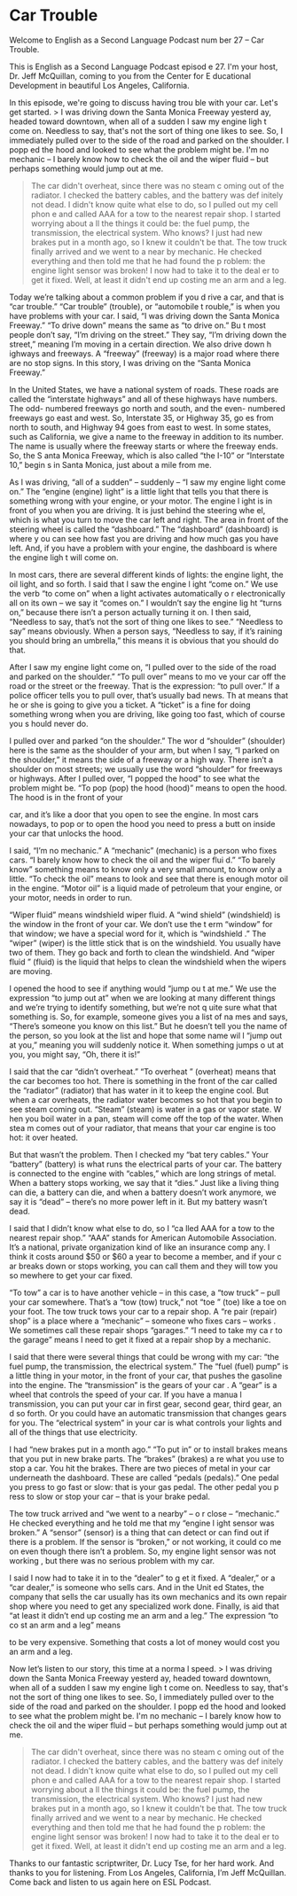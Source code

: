 # Car Trouble

Welcome to English as a Second Language Podcast num ber 27 – Car Trouble.

This is English as a Second Language Podcast episod e 27. I'm your host, Dr. Jeff McQuillan, coming to you from the Center for E ducational Development in beautiful Los Angeles, California.

In this episode, we're going to discuss having trou ble with your car. Let's get started. > I was driving down the Santa Monica Freeway yesterd ay, headed toward downtown, when all of a sudden I saw my engine ligh t come on. Needless to say, that's not the sort of thing one likes to see. So, I immediately pulled over to the side of the road and parked on the shoulder. I popp ed the hood and looked to see what the problem might be. I'm no mechanic – I barely know how to check the oil and the wiper fluid – but perhaps something  would jump out at me.
> The car didn't overheat, since there was no steam c oming out of the radiator. I checked the battery cables, and the battery was def initely not dead. I didn't know quite what else to do, so I pulled out my cell phon e and called AAA for a tow to the nearest repair shop. I started worrying about a ll the things it could be: the fuel pump, the transmission, the electrical system. Who knows? I just had new brakes put in a month ago, so I knew it couldn't be that.
> The tow truck finally arrived and we went to a near by mechanic. He checked everything and then told me that he had found the p roblem: the engine light sensor was broken! I now had to take it to the deal er to get it fixed. Well, at least it didn't end up costing me an arm and a leg.

Today we’re talking about a common problem if you d rive a car, and that is “car trouble.” “Car trouble” (trouble), or “automobile t rouble,” is when you have problems with your car. I said, “I was driving down  the Santa Monica Freeway.” “To drive down” means the same as “to drive on.” Bu t most people don’t say, “I’m driving on the street.” They say, “I’m driving down  the street,” meaning I’m moving in a certain direction. We also drive down h ighways and freeways. A “freeway” (freeway) is a major road where there are  no stop signs. In this story, I was driving on the “Santa Monica Freeway.”

 In the United States, we have a national system of roads. These roads are called the “interstate highways” and all of these highways  have numbers. The odd- numbered freeways go north and south, and the even- numbered freeways go east and west. So, Interstate 35, or Highway 35, go es from north to south, and Highway 94 goes from east to west. In some states, such as California, we give a name to the freeway in addition to its number. The name is usually where the freeway starts or where the freeway ends. So, the S anta Monica Freeway, which is also called “the I-10” or “Interstate 10,” begin s in Santa Monica, just about a mile from me.

As I was driving, “all of a sudden” – suddenly – “I  saw my engine light come on.” The “engine (engine) light” is a little light that tells you that there is something wrong with your engine, or your motor. The engine l ight is in front of you when you are driving. It is just behind the steering whe el, which is what you turn to move the car left and right. The area in front of the steering wheel is called the “dashboard.” The “dashboard” (dashboard) is where y ou can see how fast you are driving and how much gas you have left. And, if  you have a problem with your engine, the dashboard is where the engine ligh t will come on.

In most cars, there are several different kinds of lights: the engine light, the oil light, and so forth. I said that I saw the engine l ight “come on.” We use the verb “to come on” when a light activates automatically o r electronically all on its own – we say it “comes on.” I wouldn’t say the engine lig ht “turns on,” because there isn’t a person actually turning it on. I then said,  “Needless to say, that’s not the sort of thing one likes to see.” “Needless to say” means obviously. When a person says, “Needless to say, if it’s raining you should bring an umbrella,” this means it is obvious that you should do that.

After I saw my engine light come on, “I pulled over  to the side of the road and parked on the shoulder.” “To pull over” means to mo ve your car off the road or the street or the freeway. That is the expression: “to pull over.” If a police officer tells you to pull over, that’s usually bad news. Th at means that he or she is going to give you a ticket. A “ticket” is a fine for doing something wrong when you are driving, like going too fast, which of course you s hould never do.

I pulled over and parked “on the shoulder.” The wor d “shoulder” (shoulder) here is the same as the shoulder of your arm, but when I  say, “I parked on the shoulder,” it means the side of a freeway or a high way. There isn’t a shoulder on most streets; we usually use the word “shoulder” for freeways or highways. After I pulled over, “I popped the hood” to see what the problem might be. “To pop (pop) the hood (hood)” means to open the hood. The hood is in the front of your

car, and it’s like a door that you open to see the engine. In most cars nowadays, to pop or to open the hood you need to press a butt on inside your car that unlocks the hood.

I said, “I’m no mechanic.” A “mechanic” (mechanic) is a person who fixes cars. “I barely know how to check the oil and the wiper flui d.” “To barely know” something means to know only a very small amount, to know only a little. “To check the oil” means to look and see that there is enough motor oil in the engine. “Motor oil” is a liquid made of petroleum that your  engine, or your motor, needs in order to run.

“Wiper fluid” means windshield wiper fluid. A “wind shield” (windshield) is the window in the front of your car. We don’t use the t erm “window” for that window; we have a special word for it, which is “windshield .” The “wiper” (wiper) is the little stick that is on the windshield. You usually  have two of them. They go back and forth to clean the windshield. And “wiper fluid ” (fluid) is the liquid that helps to clean the windshield when the wipers are moving.

I opened the hood to see if anything would “jump ou t at me.” We use the expression “to jump out at” when we are looking at many different things and we’re trying to identify something, but we’re not q uite sure what that something is. So, for example, someone gives you a list of na mes and says, “There’s someone you know on this list.” But he doesn’t tell  you the name of the person, so you look at the list and hope that some name wil l “jump out at you,” meaning you will suddenly notice it. When something jumps o ut at you, you might say, “Oh, there it is!”

I said that the car “didn’t overheat.” “To overheat ” (overheat) means that the car becomes too hot. There is something in the front of  the car called the “radiator” (radiator) that has water in it to keep the engine cool. But when a car overheats, the radiator water becomes so hot that you begin to  see steam coming out. “Steam” (steam) is water in a gas or vapor state. W hen you boil water in a pan, steam will come off the top of the water. When stea m comes out of your radiator, that means that your car engine is too hot: it over heated.

But that wasn’t the problem. Then I checked my “bat tery cables.” Your “battery” (battery) is what runs the electrical parts of your  car. The battery is connected to the engine with “cables,” which are long strings of  metal. When a battery stops working, we say that it “dies.” Just like a living thing can die, a battery can die, and when a battery doesn’t work anymore, we say it is “dead” – there’s no more power left in it. But my battery wasn’t dead.

I said that I didn’t know what else to do, so I “ca lled AAA for a tow to the nearest repair shop.” “AAA” stands for American Automobile Association. It’s a national, private organization kind of like an insurance comp any. I think it costs around $50 or $60 a year to become a member, and if your c ar breaks down or stops working, you can call them and they will tow you so mewhere to get your car fixed.

“To tow” a car is to have another vehicle – in this  case, a “tow truck” – pull your car somewhere. That’s a “tow (tow) truck,” not “toe ” (toe) like a toe on your foot. The tow truck tows your car to a repair shop. A “re pair (repair) shop” is a place where a “mechanic” – someone who fixes cars – works . We sometimes call these repair shops “garages.” “I need to take my ca r to the garage” means I need to get it fixed at a repair shop by a mechanic.

I said that there were several things that could be  wrong with my car: “the fuel pump, the transmission, the electrical system.” The  “fuel (fuel) pump” is a little thing in your motor, in the front of your car, that  pushes the gasoline into the engine. The “transmission” is the gears of your car . A “gear” is a wheel that controls the speed of your car. If you have a manua l transmission, you can put your car in first gear, second gear, third gear, an d so forth. Or you could have an automatic transmission that changes gears for you. The “electrical system” in your car is what controls your lights and all of the things that use electricity.

I had “new brakes put in a month ago.” “To put in” or to install brakes means that you put in new brake parts. The “brakes” (brakes) a re what you use to stop a car. You hit the brakes. There are two pieces of metal in your car underneath the dashboard. These are called “pedals (pedals).” One pedal you press to go fast or slow: that is your gas pedal. The other pedal you p ress to slow or stop your car – that is your brake pedal.

The tow truck arrived and “we went to a nearby” – o r close – “mechanic.” He checked everything and he told me that my “engine l ight sensor was broken.” A “sensor” (sensor) is a thing that can detect or can  find out if there is a problem. If the sensor is “broken,” or not working, it could co me on even though there isn’t a problem. So, my engine light sensor was not working , but there was no serious problem with my car.

I said I now had to take it in to the “dealer” to g et it fixed. A “dealer,” or a “car dealer,” is someone who sells cars. And in the Unit ed States, the company that sells the car usually has its own mechanics and its  own repair shop where you need to get any specialized work done. Finally, is aid that “at least it didn’t end up costing me an arm and a leg.” The expression “to co st an arm and a leg” means

to be very expensive. Something that costs a lot of  money would cost you an arm and a leg.

Now let’s listen to our story, this time at a norma l speed. > I was driving down the Santa Monica Freeway yesterd ay, headed toward downtown, when all of a sudden I saw my engine ligh t come on. Needless to say, that's not the sort of thing one likes to see. So, I immediately pulled over to the side of the road and parked on the shoulder. I popp ed the hood and looked to see what the problem might be. I'm no mechanic – I barely know how to check the oil and the wiper fluid – but perhaps something  would jump out at me.
> The car didn't overheat, since there was no steam c oming out of the radiator. I checked the battery cables, and the battery was def initely not dead. I didn't know quite what else to do, so I pulled out my cell phon e and called AAA for a tow to the nearest repair shop. I started worrying about a ll the things it could be: the fuel pump, the transmission, the electrical system. Who knows? I just had new brakes put in a month ago, so I knew it couldn't be that.
> The tow truck finally arrived and we went to a near by mechanic. He checked everything and then told me that he had found the p roblem: the engine light sensor was broken! I now had to take it to the deal er to get it fixed. Well, at least it didn't end up costing me an arm and a leg.

Thanks to our fantastic scriptwriter, Dr. Lucy Tse,  for her hard work. And thanks to you for listening. From Los Angeles, California,  I’m Jeff McQuillan. Come back and listen to us again here on ESL Podcast.



